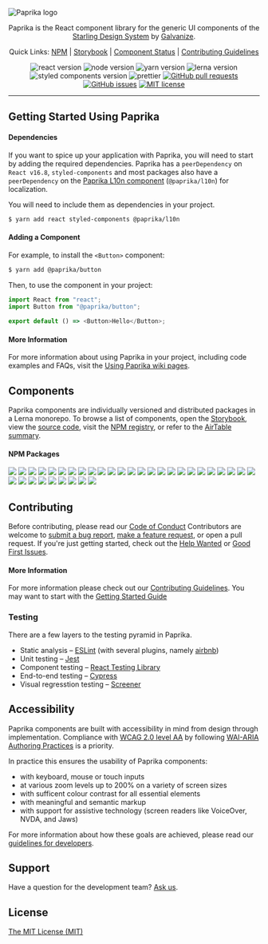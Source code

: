 ![Paprika logo](https://user-images.githubusercontent.com/10501940/52080175-07327400-254c-11e9-9748-7a00f93a13a8.png)

<p align="center">Paprika is the React component library for the generic UI components of the <a href="https://design.wegalvanize.com/">Starling Design System</a> by <a href="https://www.wegalvanize.com/">Galvanize</a>.</p>
<p align="center">
  Quick Links: 
  <a href="https://www.npmjs.com/org/paprika">NPM</a> |
  <a href="https://paprika.highbond.com/">Storybook</a> |
  <a href="https://airtable.com/shrkJwkvtbgc3FT22">Component Status</a> |
  <a href="https://github.com/acl-services/paprika/wiki">Contributing Guidelines</a>
</p>
<p align="center">
  <img alt="react version" src="https://img.shields.io/badge/react-v16.8.2-green.svg">
  <img alt="node version" src="https://img.shields.io/badge/node-v10.0.0%2B-brightgreen.svg">
  <img alt="yarn version" src="https://img.shields.io/badge/yarn-v1.12.3%2B-yellowgreen.svg">
  <img alt="lerna version" src="https://img.shields.io/badge/lerna-v3.13.0-blue.svg">
  <img alt="styled components version" src="https://img.shields.io/badge/styled--components-4.2.0-yellow">
  <img alt="prettier" src="https://img.shields.io/badge/codestyle-prettier-%23ff69b4">
  <a href="https://github.com/acl-services/paprika/pulls"><img alt="GitHub pull requests" src="https://img.shields.io/github/issues-pr/acl-services/paprika"></a>
  <a href="https://github.com/acl-services/paprika/issues"><img alt="GitHub issues" src="https://img.shields.io/github/issues/acl-services/paprika"></a>
  <a href="https://github.com/acl-services/paprika/blob/master/LICENSE"><img alt="MIT license" src="https://img.shields.io/github/license/acl-services/paprika"></a>
</p>

---

## Getting Started Using Paprika

#### Dependencies

If you want to spice up your application with Paprika, you will need to start by adding the required dependencies. Paprika has a `peerDependency` on `React v16.8`, `styled-components` and most packages also have a `peerDependency` on the [Paprika L10n component](https://github.com/acl-services/paprika/blob/master/packages/L10n/README.md) (`@paprika/l10n`) for localization. 

You will need to include them as dependencies in your project.

```sh
$ yarn add react styled-components @paprika/l10n
```

#### Adding a Component

For example, to install the `<Button>` component:

```sh
$ yarn add @paprika/button
```

Then, to use the component in your project:

```js
import React from "react";
import Button from "@paprika/button";

export default () => <Button>Hello</Button>;
```

#### More Information

For more information about using Paprika in your project, including code examples and FAQs, visit the [Using Paprika wiki pages](https://github.com/acl-services/paprika/wiki/Using-Paprika).

## Components

Paprika components are individually versioned and distributed packages in a Lerna monorepo.
To browse a list of components, open the [Storybook](https://paprika.highbond.com/),
view the [source code](https://github.com/acl-services/paprika/tree/master/packages),
visit the [NPM registry](https://www.npmjs.com/org/paprika),
or refer to the [AirTable summary](https://airtable.com/shrkJwkvtbgc3FT22).

#### NPM Packages

<a href="https://www.npmjs.com/package/@paprika/button"><img src="https://img.shields.io/npm/v/@paprika/button?label=Button" /></a>
<a href="https://www.npmjs.com/package/@paprika/checkbox"><img src="https://img.shields.io/npm/v/@paprika/checkbox?label=Checkbox" /></a>
<a href="https://www.npmjs.com/package/@paprika/collapsible"><img src="https://img.shields.io/npm/v/@paprika/collapsible?label=Collapsible" /></a>
<a href="https://www.npmjs.com/package/@paprika/collapsible-checklists"><img src="https://img.shields.io/npm/v/@paprika/collapsible-checklists?label=CollapsibleChecklists" /></a>
<a href="https://www.npmjs.com/package/@paprika/collapsible-text"><img src="https://img.shields.io/npm/v/@paprika/collapsible-text?label=CollapsibleText" /></a>
<a href="https://www.npmjs.com/package/@paprika/confirmation"><img src="https://img.shields.io/npm/v/@paprika/confirmation?label=Confirmation" /></a>
<a href="https://www.npmjs.com/package/@paprika/counter"><img src="https://img.shields.io/npm/v/@paprika/counter?label=Counter" /></a>
<a href="https://www.npmjs.com/package/@paprika/date-picker"><img src="https://img.shields.io/npm/v/@paprika/date-picker?label=DatePicker" /></a>
<a href="https://www.npmjs.com/package/@paprika/dropdown-menu"><img src="https://img.shields.io/npm/v/@paprika/dropdown-menu?label=DropdownMenu" /></a>
<a href="https://www.npmjs.com/package/@paprika/form-element"><img src="https://img.shields.io/npm/v/@paprika/form-element?label=FormElement" /></a>
<a href="https://www.npmjs.com/package/@paprika/guard"><img src="https://img.shields.io/npm/v/@paprika/guard?label=Guard" /></a>
<a href="https://www.npmjs.com/package/@paprika/heading"><img src="https://img.shields.io/npm/v/@paprika/heading?label=Heading" /></a>
<a href="https://www.npmjs.com/package/@paprika/helpers"><img src="https://img.shields.io/npm/v/@paprika/helpers?label=helpers" /></a>
<a href="https://www.npmjs.com/package/@paprika/icon"><img src="https://img.shields.io/npm/v/@paprika/icon?label=Icon" /></a>
<a href="https://www.npmjs.com/package/@paprika/input"><img src="https://img.shields.io/npm/v/@paprika/input?label=Input" /></a>
<a href="https://www.npmjs.com/package/@paprika/l10n"><img src="https://img.shields.io/npm/v/@paprika/l10n?label=L10n" /></a>
<a href="https://www.npmjs.com/package/@paprika/listbox"><img src="https://img.shields.io/npm/v/@paprika/listbox?label=ListBox" /></a>
<a href="https://www.npmjs.com/package/@paprika/listbox-browser"><img src="https://img.shields.io/npm/v/@paprika/listbox-browser?label=ListBox" /></a>
<a href="https://www.npmjs.com/package/@paprika/pill"><img src="https://img.shields.io/npm/v/@paprika/pill?label=Pill" /></a>
<a href="https://www.npmjs.com/package/@paprika/popover"><img src="https://img.shields.io/npm/v/@paprika/popover?label=Popover" /></a>
<a href="https://www.npmjs.com/package/@paprika/progress-accordion"><img src="https://img.shields.io/npm/v/@paprika/progress-accordion?label=ProgressAccordion" /></a>
<a href="https://www.npmjs.com/package/@paprika/raw-button"><img src="https://img.shields.io/npm/v/@paprika/raw-button?label=RawButton" /></a>
<a href="https://www.npmjs.com/package/@paprika/select"><img src="https://img.shields.io/npm/v/@paprika/select?label=Select" /></a>
<a href="https://www.npmjs.com/package/@paprika/sidepanel"><img src="https://img.shields.io/npm/v/@paprika/sidepanel?label=SidePanel" /></a>
<a href="https://www.npmjs.com/package/@paprika/sortable"><img src="https://img.shields.io/npm/v/@paprika/sortable?label=Sortable" /></a>
<a href="https://www.npmjs.com/package/@paprika/spinner"><img src="https://img.shields.io/npm/v/@paprika/spinner?label=Spinner" /></a>
<a href="https://www.npmjs.com/package/@paprika/stylers"><img src="https://img.shields.io/npm/v/@paprika/stylers?label=stylers" /></a>
<a href="https://www.npmjs.com/package/@paprika/switch"><img src="https://img.shields.io/npm/v/@paprika/switch?label=Switch" /></a>
<a href="https://www.npmjs.com/package/@paprika/tabs"><img src="https://img.shields.io/npm/v/@paprika/tabs?label=Tabs" /></a>
<a href="https://www.npmjs.com/package/@paprika/takeover"><img src="https://img.shields.io/npm/v/@paprika/takeover?label=Takeover" /></a>
<a href="https://www.npmjs.com/package/@paprika/textarea"><img src="https://img.shields.io/npm/v/@paprika/textarea?label=Textarea" /></a>
<a href="https://www.npmjs.com/package/@paprika/toast"><img src="https://img.shields.io/npm/v/@paprika/toast?label=Toast" /></a>
<a href="https://www.npmjs.com/package/@paprika/tokens"><img src="https://img.shields.io/npm/v/@paprika/tokens?label=tokens" /></a>
<a href="https://www.npmjs.com/package/@paprika/uploader"><img src="https://img.shields.io/npm/v/@paprika/uploader?label=Uploader" /></a>

## Contributing

Before contributing, please read our [Code of Conduct](https://github.com/acl-services/paprika/blob/master/CODE_OF_CONDUCT.md)
Contributors are welcome to [submit a bug report](https://github.com/acl-services/paprika/issues/new?assignees=&labels=Bug+%F0%9F%90%9B&template=bug_report.md),
[make a feature request](https://github.com/acl-services/paprika/issues/new?assignees=&labels=Feature+request+%F0%9F%92%A1&template=feature_request.md),
or open a pull request.
If you're just getting started, check out the [Help Wanted](https://github.com/acl-services/paprika/issues?q=is%3Aissue+is%3Aopen+label%3A%22Help+Wanted%22) or [Good First Issues](https://github.com/acl-services/paprika/issues?q=is%3Aissue+is%3Aopen+label%3A%22Good+First+Issue%22).

#### More Information

For more information please check out our [Contributing Guidelines](https://github.com/acl-services/paprika/wiki/Contributing-Guidelines). You may want to start with the [Getting Started Guide](https://github.com/acl-services/paprika/wiki/Getting-Started)

### Testing

There are a few layers to the testing pyramid in Paprika.

- Static analysis – [ESLint](https://eslint.org/) (with several plugins, namely [airbnb](https://www.npmjs.com/package/eslint-config-airbnb))
- Unit testing – [Jest](https://jestjs.io/)
- Component testing – [React Testing Library](https://testing-library.com/docs/react-testing-library/intro)
- End-to-end testing – [Cypress](https://testing-library.com/docs/react-testing-library/intro)
- Visual regresstion testing – [Screener](https://screener.io/)

## Accessibility

Paprika components are built with accessibility in mind from design through implementation.
Compliance with [WCAG 2.0 level AA](https://www.w3.org/TR/WCAG20/)
by following [WAI-ARIA Authoring Practices](https://www.w3.org/TR/wai-aria-practices/)
is a priority.

In practice this ensures the usability of Paprika components:

- with keyboard, mouse or touch inputs
- at various zoom levels up to 200% on a variety of screen sizes
- with sufficent colour contrast for all essential elements
- with meaningful and semantic markup
- with support for assistive technology (screen readers like VoiceOver, NVDA, and Jaws)

For more information about how these goals are achieved, please read our [guidelines for developers](https://design.wegalvanize.com/p/guidelines/accessibility#guidelines-for-developers-tab-3).

## Support

Have a question for the development team? [Ask us](https://github.com/acl-services/paprika/issues/new?assignees=&labels=Help+wanted+%E2%9D%93&template=help_wanted.md).

## License

[The MIT License (MIT)](https://github.com/acl-services/paprika/blob/master/LICENSE)
